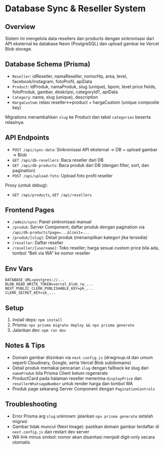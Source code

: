 # Database Sync & Reseller System

## Overview
Sistem ini mengelola data resellers dan products dengan sinkronisasi dari API eksternal ke database Neon (PostgreSQL) dan upload gambar ke Vercel Blob storage.

## Database Schema (Prisma)
- `Reseller`: idReseller, namaReseller, nomorHp, area, level, facebook/instagram, fotoProfil, apiData
- `Product`: idProduk, namaProduk, slug (unique), bpom, level price fields, fotoProduk, gambar, deskripsi, categoryId?, apiData
- `Category`: name, slug (unique), description
- `HargaCustom`: relasi reseller↔product + hargaCustom (unique composite key)

Migrations menambahkan `slug` ke Product dan tabel `categories` beserta relasinya.

## API Endpoints
- `POST /api/sync-data`: Sinkronisasi API eksternal → DB + upload gambar → Blob
- `GET /api/db-resellers`: Baca reseller dari DB
- `GET /api/db-products`: Baca produk dari DB (dengan filter, sort, dan pagination)
- `POST /api/upload-foto`: Upload foto profil reseller

Proxy (untuk debug):
- `GET /api/products`, `GET /api/resellers`

## Frontend Pages
- `/admin/sync`: Panel sinkronisasi manual
- `/produk`: Server Component; daftar produk dengan pagination via `/api/db-products?page=...&limit=...`
- `/produk/[slug]`: Detail produk (menampilkan kategori jika tersedia)
- `/reseller`: Daftar reseller
- `/reseller/[username]`: Toko reseller; harga sesuai custom price bila ada, tombol “Beli via WA” ke nomor reseller

## Env Vars
```
DATABASE_URL=postgres://...
BLOB_READ_WRITE_TOKEN=vercel_blob_rw_...
NEXT_PUBLIC_CLERK_PUBLISHABLE_KEY=pk_...
CLERK_SECRET_KEY=sk_...
```

## Setup
1. Install deps: `npm install`
2. Prisma: `npx prisma migrate deploy && npx prisma generate`
3. Jalankan dev: `npm run dev`

## Notes & Tips
- Domain gambar diizinkan via `next.config.js` (drwgroup.id dan umum seperti Cloudinary, Google, serta Vercel Blob subdomains)
- Detail produk memakai pencarian `slug` dengan fallback ke slug dari `namaProduk` bila Prisma Client belum regenerate
- ProductCard pada halaman reseller menerima `displayPrice` dan `resellerWhatsappNumber` untuk render harga dan tombol WA
- Produk page sekarang Server Component dengan `PaginationControls`

## Troubleshooting
- Error Prisma arg `slug` unknown: jalankan `npx prisma generate` setelah migrasi
- Gambar tidak muncul (Next Image): pastikan domain gambar terdaftar di `next.config.js` dan restart dev server
- WA link minus simbol: nomor akan disanitasi menjadi digit-only secara otomatis
